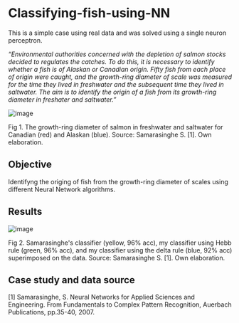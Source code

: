 # Classifying-fish-using-NN


This is a simple case using real data and was solved using a single neuron perceptron.

*“Environmental authorities concerned with the depletion of salmon stocks decided to regulates the catches. To do this, it is necessary to identify whether a fish is of Alaskan or Canadian origin. Fifty fish
from each place of origin were caught, and the growth-ring diameter of scale was measured for the time they lived in freshwater and the subsequent time they lived in saltwater. The aim is to identify the
origin of a fish from its growth-ring diameter in freshater and saltwater.”*

![image](https://user-images.githubusercontent.com/86810694/189381309-df20cd56-b63b-495c-91f1-d5989fc4e26d.png)

Fig 1. The growth-ring diameter of salmon in freshwater and saltwater for Canadian (red) and Alaskan (blue).
Source: Samarasinghe S. [1]. Own elaboration.

## Objective

Identifyng the origing of fish from the growth-ring diameter of scales using different Neural Network algorithms.

## Results

![image](https://user-images.githubusercontent.com/86810694/189382661-cc1fcb2d-d6cb-4f3d-a582-c0ed1374f611.png)

Fig 2. Samarasinghe's classifier (yellow, 96% acc), my classifier using Hebb rule (green, 96% acc), 
and my classifier using the delta rule (blue, 92% acc) superimposed on the data. Source: Samarasinghe S. [1]. Own elaboration.

## Case study and data source

[1] Samarasinghe, S. Neural Networks for Applied Sciences and Engineering. From Fundamentals to Complex Pattern Recognition, Auerbach Publications, pp.35-40, 2007.
